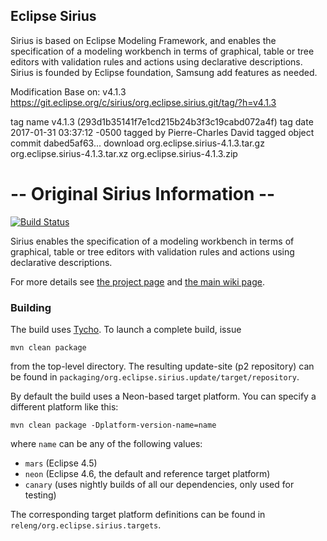 ## Eclipse Sirius
Sirius is based on Eclipse Modeling Framework, and enables the specification of a modeling workbench in terms of graphical, table or tree editors with validation rules and actions using declarative descriptions. Sirius is founded by Eclipse foundation, Samsung add features as needed.

Modification Base on:  v4.1.3
https://git.eclipse.org/c/sirius/org.eclipse.sirius.git/tag/?h=v4.1.3

tag name	v4.1.3 (293d1b35141f7e1cd215b24b3f3c19cabd072a4f)
tag date	2017-01-31 03:37:12 -0500
tagged by	Pierre-Charles David
tagged object	commit dabed5af63...
download	org.eclipse.sirius-4.1.3.tar.gz
org.eclipse.sirius-4.1.3.tar.xz
org.eclipse.sirius-4.1.3.zip

# -- Original Sirius Information -- 
[![Build Status](https://travis-ci.org/pcdavid/org.eclipse.sirius.svg?branch=master)](https://travis-ci.org/pcdavid/org.eclipse.sirius)

Sirius enables the specification of a modeling workbench in terms of graphical, table or tree editors with validation rules and actions using declarative descriptions.

For more details see [the project page](http://www.eclipse.org/sirius) and [the main wiki page](http://wiki.eclipse.org/Sirius).

### Building

The build uses [Tycho](http://www.eclipse.org/tycho/). To launch a complete build, issue

```
mvn clean package
```

from the top-level directory. The resulting update-site (p2 repository) can be found in `packaging/org.eclipse.sirius.update/target/repository`.

By default the build uses a Neon-based target platform. You can specify a different platform like this:

```
mvn clean package -Dplatform-version-name=name
```

where `name` can be any of the following values:
* `mars` (Eclipse 4.5)
* `neon` (Eclipse 4.6, the default and reference target platform)
* `canary` (uses nightly builds of all our dependencies, only used for testing)

The corresponding target platform definitions can be found in `releng/org.eclipse.sirius.targets`.
